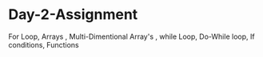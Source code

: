 # Day-2-Assignment
For Loop, Arrays , Multi-Dimentional Array's , while Loop, Do-While loop, If conditions, Functions
